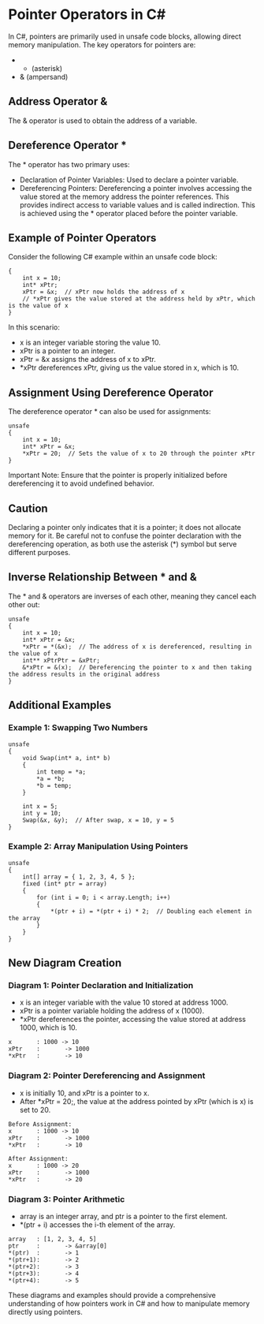 # Pointer Operators in C#
In C#, pointers are primarily used in unsafe code blocks, allowing direct memory manipulation. The key operators for pointers are:

- * (asterisk)
- & (ampersand)

## Address Operator &
The & operator is used to obtain the address of a variable.

## Dereference Operator *
The * operator has two primary uses:

- Declaration of Pointer Variables: Used to declare a pointer variable.
- Dereferencing Pointers: Dereferencing a pointer involves accessing the value stored at the memory address the pointer references. This provides indirect access to variable values and is called indirection. This is achieved using the * operator placed before the pointer variable.

## Example of Pointer Operators
Consider the following C# example within an unsafe code block:
```unsafe
{
    int x = 10;
    int* xPtr;
    xPtr = &x;  // xPtr now holds the address of x
    // *xPtr gives the value stored at the address held by xPtr, which is the value of x
}
```
In this scenario:

- x is an integer variable storing the value 10.
- xPtr is a pointer to an integer.
- xPtr = &x assigns the address of x to xPtr.
- *xPtr dereferences xPtr, giving us the value stored in x, which is 10.

## Assignment Using Dereference Operator
The dereference operator * can also be used for assignments:
```
unsafe
{
    int x = 10;
    int* xPtr = &x;
    *xPtr = 20;  // Sets the value of x to 20 through the pointer xPtr
}
```
Important Note: Ensure that the pointer is properly initialized before dereferencing it to avoid undefined behavior.

## Caution
Declaring a pointer only indicates that it is a pointer; it does not allocate memory for it. Be careful not to confuse the pointer declaration with the dereferencing operation, as both use the asterisk (*) symbol but serve different purposes.

## Inverse Relationship Between * and &
The * and & operators are inverses of each other, meaning they cancel each other out:
```
unsafe
{
    int x = 10;
    int* xPtr = &x;
    *xPtr = *(&x);  // The address of x is dereferenced, resulting in the value of x
    int** xPtrPtr = &xPtr;
    &*xPtr = &(x);  // Dereferencing the pointer to x and then taking the address results in the original address
}
```
## Additional Examples
### Example 1: Swapping Two Numbers
```
unsafe
{
    void Swap(int* a, int* b)
    {
        int temp = *a;
        *a = *b;
        *b = temp;
    }

    int x = 5;
    int y = 10;
    Swap(&x, &y);  // After swap, x = 10, y = 5
}
```
### Example 2: Array Manipulation Using Pointers
```
unsafe
{
    int[] array = { 1, 2, 3, 4, 5 };
    fixed (int* ptr = array)
    {
        for (int i = 0; i < array.Length; i++)
        {
            *(ptr + i) = *(ptr + i) * 2;  // Doubling each element in the array
        }
    }
}
```
## New Diagram Creation
### Diagram 1: Pointer Declaration and Initialization
- x is an integer variable with the value 10 stored at address 1000.
- xPtr is a pointer variable holding the address of x (1000).
- *xPtr dereferences the pointer, accessing the value stored at address 1000, which is 10.
```
x       : 1000 -> 10
xPtr    :       -> 1000
*xPtr   :       -> 10
```
### Diagram 2: Pointer Dereferencing and Assignment
- x is initially 10, and xPtr is a pointer to x.
- After *xPtr = 20;, the value at the address pointed by xPtr (which is x) is set to 20.
```
Before Assignment:
x       : 1000 -> 10
xPtr    :       -> 1000
*xPtr   :       -> 10

After Assignment:
x       : 1000 -> 20
xPtr    :       -> 1000
*xPtr   :       -> 20
```
### Diagram 3: Pointer Arithmetic
- array is an integer array, and ptr is a pointer to the first element.
- *(ptr + i) accesses the i-th element of the array.
```
array   : [1, 2, 3, 4, 5]
ptr     :       -> &array[0]
*(ptr)  :       -> 1
*(ptr+1):       -> 2
*(ptr+2):       -> 3
*(ptr+3):       -> 4
*(ptr+4):       -> 5
```
These diagrams and examples should provide a comprehensive understanding of how pointers work in C# and how to manipulate memory directly using pointers.
